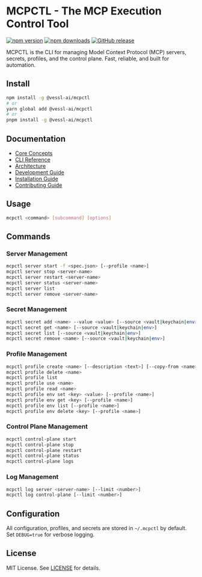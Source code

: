 # MCPCTL - The MCP Execution Control Tool

[![npm version](https://img.shields.io/npm/v/@vessl-ai/mcpctl.svg?style=flat-square)](https://www.npmjs.com/package/@vessl-ai/mcpctl)
[![npm downloads](https://img.shields.io/npm/dm/@vessl-ai/mcpctl.svg?style=flat-square)](https://www.npmjs.com/package/@vessl-ai/mcpctl)
[![GitHub release](https://img.shields.io/github/v/release/vessl-ai/mcpctl?style=flat-square)](https://github.com/vessl-ai/mcpctl/releases)

MCPCTL is the CLI for managing Model Context Protocol (MCP) servers, secrets, profiles, and the control plane. Fast, reliable, and built for automation.

## Install

```bash
npm install -g @vessl-ai/mcpctl
# or
yarn global add @vessl-ai/mcpctl
# or
pnpm install -g @vessl-ai/mcpctl
```

## Documentation

- [Core Concepts](docs/core-concepts.md)
- [CLI Reference](docs/cli-reference.md)
- [Architecture](docs/architecture.md)
- [Development Guide](docs/development.md)
- [Installation Guide](docs/installation.md)
- [Contributing Guide](docs/contributing.md)

## Usage

```bash
mcpctl <command> [subcommand] [options]
```

## Commands

### Server Management

```bash
mcpctl server start -f <spec.json> [--profile <name>]
mcpctl server stop <server-name>
mcpctl server restart <server-name>
mcpctl server status <server-name>
mcpctl server list
mcpctl server remove <server-name>
```

### Secret Management

```bash
mcpctl secret add <name> --value <value> [--source <vault|keychain|env>]
mcpctl secret get <name> [--source <vault|keychain|env>]
mcpctl secret list [--source <vault|keychain|env>]
mcpctl secret remove <name> [--source <vault|keychain|env>]
```

### Profile Management

```bash
mcpctl profile create <name> [--description <text>] [--copy-from <name>]
mcpctl profile delete <name>
mcpctl profile list
mcpctl profile use <name>
mcpctl profile read <name>
mcpctl profile env set <key> <value> [--profile <name>]
mcpctl profile env get <key> [--profile <name>]
mcpctl profile env list [--profile <name>]
mcpctl profile env delete <key> [--profile <name>]
```

### Control Plane Management

```bash
mcpctl control-plane start
mcpctl control-plane stop
mcpctl control-plane restart
mcpctl control-plane status
mcpctl control-plane logs
```

### Log Management

```bash
mcpctl log server <server-name> [--limit <number>]
mcpctl log control-plane [--limit <number>]
```

## Configuration

All configuration, profiles, and secrets are stored in `~/.mcpctl` by default.
Set `DEBUG=true` for verbose logging.

## License

MIT License. See [LICENSE](LICENSE) for details.
